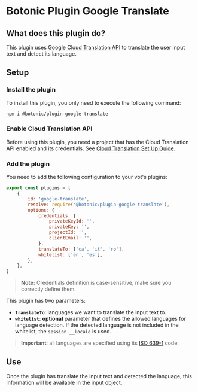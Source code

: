 # Botonic Plugin Google Translate

## What does this plugin do?
This plugin uses [Google Cloud Translation API](https://cloud.google.com/translate) to translate the user input text and detect its language.

## Setup

### Install the plugin
To install this plugin, you only need to execute the following command:

```bash
npm i @botonic/plugin-google-translate 
```

### Enable Cloud Translation API
Before using this plugin, you need a project that has the Cloud Translation API enabled and its credentials. See [Cloud Translation Set Up Guide](https://cloud.google.com/translate/docs/setup).

### Add the plugin

You need to add the following configuration to your vot's plugins:

```js
export const plugins = [
    {
        id: 'google-translate',
        resolve: require('@botonic/plugin-google-translate'),
        options: {
            credentials: {
                privateKeyId: '',
                privateKey: '',
                projectId: '',
                clientEmail: '',
            },
            translateTo: ['ca', 'it', 'ro'],
            whitelist: ['en', 'es'],
        },
    },
]
```

> **Note:** Credentials definition is case-sensitive, make sure you correctly define them.

This plugin has two parameters:
- **`translateTo`**: languages we want to translate the input text to.
- **`whitelist`**: **optional** parameter that defines the allowed languages for language detection. If the detected language is not included in the whitelist, the `session.__locale` is used.

> **Important**: all languages are specified using its [ISO 639-1](https://en.wikipedia.org/wiki/List_of_ISO_639-1_codes) code.

## Use

Once the plugin has translate the input text and detected the language, this information will be available in the input object.